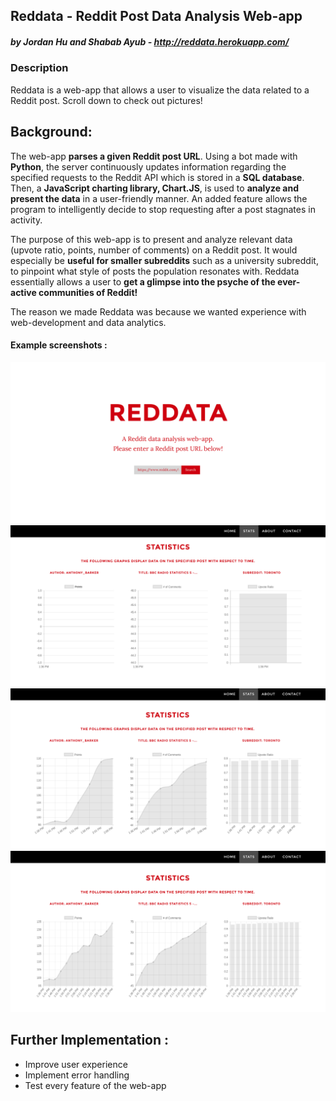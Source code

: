 ## Reddata - Reddit Post Data Analysis Web-app
##### by Jordan Hu and Shabab Ayub - http://reddata.herokuapp.com/

### Description
Reddata is a web-app that allows a user to visualize the data related to a Reddit post. Scroll down to check out pictures!

## Background:
The web-app **parses a given Reddit post URL**. Using a bot made with **Python**, the server continuously updates information regarding the specified requests to the Reddit API which is stored in a **SQL database**. Then, a **JavaScript charting library, Chart.JS**, is used to **analyze and present the data** in a user-friendly manner. An added feature allows the program to intelligently decide to stop requesting after a post stagnates in activity. 

The purpose of this web-app is to present and analyze relevant data (upvote ratio, points, number of comments) on a Reddit post.  It would especially be **useful for smaller subreddits** such as a university subreddit, to pinpoint what style of posts the population resonates with. Reddata essentially allows a user to **get a glimpse into the psyche of the ever-active communities of Reddit!**

The reason we made Reddata was because we wanted experience with web-development and data analytics. 

#### Example screenshots :
![alt tag](https://github.com/Gourdam/reddit-post-data-analysis/blob/master/pictures/reddata-index.png)
![alt tag](https://github.com/Gourdam/reddit-post-data-analysis/blob/master/pictures/reddata-stats.png)
![alt tag](https://github.com/Gourdam/reddit-post-data-analysis/blob/master/pictures/reddata-stats-updated.png)
![alt tag](https://github.com/Gourdam/reddit-post-data-analysis/blob/master/pictures/reddata-stats-updated2.png)

## Further Implementation : 
- Improve user experience
- Implement error handling
- Test every feature of the web-app

